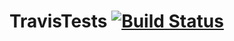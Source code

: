# TravisTests [![Build Status](https://travis-ci.com/Radu94/TravisTests.svg?token=zxxmtCZqitQKCwKzfiCX&branch=featuretravisTest)](https://travis-ci.com/Radu94/TravisTests)
